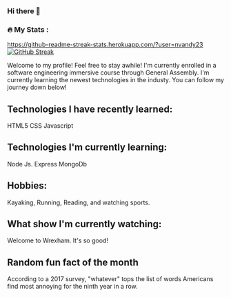 ### Hi there 👋
### :fire: My Stats :
https://github-readme-streak-stats.herokuapp.com/?user=nvandy23
[![GitHub Streak](http://github-readme-streak-stats.herokuapp.com?user=nvandy23&theme=dark&background=000000)](https://git.io/streak-stats)

Welcome to my profile! Feel free to stay awhile! I'm currently enrolled in a software engineering immersive course through General Assembly.
I'm currently learning the newest technologies in the industy. You can follow my journey down below! 

## Technologies I have recently learned:
HTML5
CSS 
Javascript

## Technologies I'm currently learning:
Node Js.
Express
MongoDb

## Hobbies:
Kayaking, Running, Reading, and watching sports.

## What show I'm currently watching:
Welcome to Wrexham. It's so good! 

## Random fun fact of the month 
According to a 2017 survey, "whatever" tops the list of words Americans find most annoying for the ninth year in a row.
